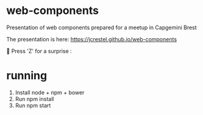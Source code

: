 # web-components
Presentation of web components prepared for a meetup in Capgemini Brest

The presentation is here: https://jcrestel.github.io/web-components

:gift: Press 'Z' for a surprise :

# running

1. Install node + npm + bower
2. Run npm install
3. Run npm start
